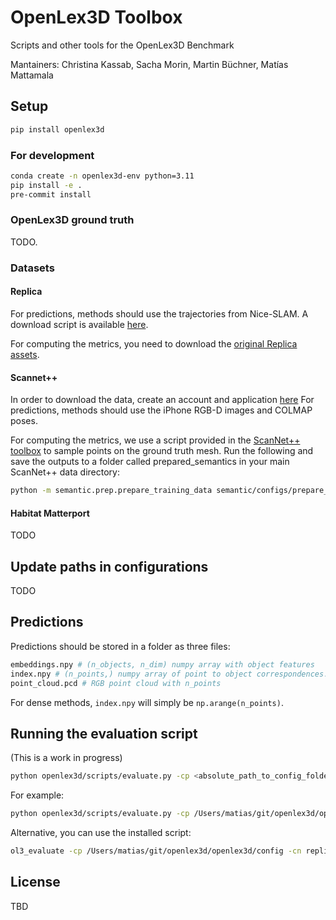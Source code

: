 # OpenLex3D Toolbox

Scripts and other tools for the OpenLex3D Benchmark

Mantainers: Christina Kassab, Sacha Morin, Martin Büchner, Matías Mattamala


## Setup

```sh
pip install openlex3d
```

### For development

```sh
conda create -n openlex3d-env python=3.11
pip install -e .
pre-commit install
```

### OpenLex3D ground truth
TODO.

### Datasets
#### Replica
For predictions, methods should use the trajectories from Nice-SLAM. A download script is available [here](https://github.com/cvg/nice-slam/blob/master/scripts/download_replica.sh).

For computing the metrics, you need to download the [original Replica assets](https://github.com/facebookresearch/Replica-Dataset).
#### Scannet++
In order to download the data, create an account and application [here](https://kaldir.vc.in.tum.de/scannetpp/)
For predictions, methods should use the iPhone RGB-D images and COLMAP poses. 

For computing the metrics, we use a script provided in the [ScanNet++ toolbox](https://github.com/scannetpp/scannetpp) to sample points on the ground truth mesh. Run the following and save the outputs to a folder called prepared_semantics in your main ScanNet++ data directory:
```sh
python -m semantic.prep.prepare_training_data semantic/configs/prepare_training_data.yml
```
#### Habitat Matterport
TODO


## Update paths in configurations
TODO

## Predictions
Predictions should be stored in a folder as three files:

```bash
embeddings.npy # (n_objects, n_dim) numpy array with object features
index.npy # (n_points,) numpy array of point to object correspondences. embeddings[index[i]] should give the features of the ith point in point_cloud.pcd
point_cloud.pcd # RGB point cloud with n_points
```

For dense methods, `index.npy` will simply be `np.arange(n_points)`.

## Running the evaluation script
(This is a work in progress)
```sh
python openlex3d/scripts/evaluate.py -cp <absolute_path_to_config_folder> -cn <config_filename>
```

For example:
```sh
python openlex3d/scripts/evaluate.py -cp /Users/matias/git/openlex3d/openlex3d/config -cn replica
```

Alternative, you can use the installed script:
```sh
ol3_evaluate -cp /Users/matias/git/openlex3d/openlex3d/config -cn replica
```

## License
TBD
